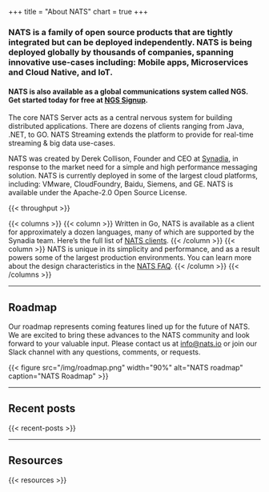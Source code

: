 +++
title = "About NATS"
chart = true
+++

### NATS is a family of open source products that are tightly integrated but can be deployed independently. NATS is being deployed globally by thousands of companies, spanning innovative use-cases including: Mobile apps, Microservices and Cloud Native, and IoT.

#### NATS is also available as a global communications system called NGS. Get started today for free at [NGS Signup](https://synadia.com/ngs/signup).

The core NATS Server acts as a central nervous system for building distributed applications. There are dozens of clients ranging from Java, .NET, to GO. NATS Streaming extends the platform to provide for real-time streaming & big data use-cases.

NATS was created by Derek Collison, Founder and CEO at [Synadia](https://synadia.com), in response to the market need for a simple and high performance messaging solution. NATS is currently deployed in some of the largest cloud platforms, including: VMware, CloudFoundry, Baidu, Siemens, and GE. NATS is available under the Apache-2.0 Open Source License.

{{< throughput >}}

{{< columns >}}
{{< column >}}
Written in Go, NATS is available as a client for approximately a dozen languages, many of which are supported by the Synadia team. Here’s the full list of [NATS clients](/download).
{{< /column >}}
{{< column >}}
NATS is unique in its simplicity and performance, and as a result powers some of the largest production environments. You can learn more about the design characteristics in the [NATS FAQ](/faq).
{{< /column >}}
{{< /columns >}}

---

## Roadmap

Our roadmap represents coming features lined up for the future of NATS. We are excited to bring these advances to the NATS community and look forward to your valuable input. Please contact us at [info@nats.io](mailto:info@nats.io) or join our Slack channel with any questions, comments, or requests.

{{< figure src="/img/roadmap.png" width="90%" alt="NATS roadmap" caption="NATS Roadmap" >}}

---

## Recent posts

{{< recent-posts >}}

---

## Resources

{{< resources >}}
